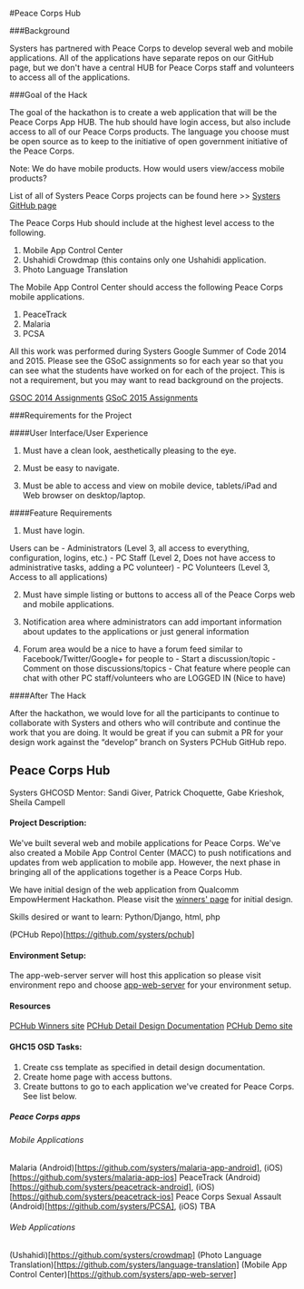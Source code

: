 #Peace Corps Hub

###Background

Systers has partnered with Peace Corps to develop several web and mobile applications. All of the applications have separate repos on our GitHub page, but we don't have a central HUB for Peace Corps staff and volunteers to access all of the applications.


###Goal of the Hack

The goal of the hackathon is to create a web application that will be the Peace Corps App HUB. The hub should have login access, but also include access to all of our Peace Corps products. The language you choose must be open source as to keep to the initiative of open government initiative of the Peace Corps.

Note: We do have mobile products. How would users view/access mobile products?

List of all of Systers Peace Corps projects can be found here >> [Systers GitHub page](http://systers.github.io/)

The Peace Corps Hub should include at the highest level access to the following.
1. Mobile App Control Center
2. Ushahidi Crowdmap (this contains only one Ushahidi application.
3. Photo Language Translation

The Mobile App Control Center should access the following Peace Corps mobile applications.
1. PeaceTrack
2. Malaria
3. PCSA

All this work was performed during Systers Google Summer of Code 2014 and 2015. Please see the GSoC assignments so for each year so that you can see what the students have worked on for each of the project. This is not a requirement, but you may want to read background on the projects.

[GSOC 2014 Assignments](http://systers.org/systers-dev/doku.php/gsoc2014assignments)
[GSoC 2015 Assignments](http://systers.org/systers-dev/doku.php/gsoc2015assignments)

###Requirements for the Project


####User Interface/User Experience

1. Must have a clean look, aesthetically pleasing to the eye.

2. Must be easy to navigate.

3. Must be able to access and view on mobile device, tablets/iPad and Web browser on desktop/laptop.


####Feature Requirements

1. Must have login.

Users can be - Administrators (Level 3, all access to everything, configuration, logins, etc.) - PC Staff (Level 2, Does not have access to administrative tasks, adding a PC volunteer) - PC Volunteers (Level 3, Access to all applications)

2. Must have simple listing or buttons to access all of the Peace Corps web and mobile applications.

3. Notification area where administrators can add important information about updates to the applications or just general information

4. Forum area would be a nice to have a forum feed similar to Facebook/Twitter/Google+ for people to - Start a discussion/topic - Comment on those discussions/topics - Chat feature where people can chat with other PC staff/volunteers who are LOGGED IN (Nice to have)


####After The Hack

After the hackathon, we would love for all the participants to continue to collaborate with Systers and others who will contribute and continue the work that you are doing. It would be great if you can submit a PR for your design work against the “develop” branch on Systers PCHub GitHub repo.

## Peace Corps Hub
Systers GHCOSD Mentor: Sandi Giver, Patrick Choquette, Gabe Krieshok, Sheila Campell

#### Project Description:
We've built several web and mobile applications for Peace Corps. We've also created a Mobile App Control Center (MACC) to push notifications and updates from web application to mobile app. However, the next phase in bringing all of the applications together is a Peace Corps Hub. 

We have initial design of the web application from Qualcomm EmpowHerment Hackathon. Please visit the [winners' page](http://devpost.com/software/pchub) for initial design.

Skills desired or want to learn: Python/Django, html, php

(PCHub Repo)[https://github.com/systers/pchub]

#### Environment Setup:
The app-web-server server will host this application so please visit environment repo and choose [app-web-server](https://github.com/systers/app-web-server) for your environment setup.

#### Resources
[PCHub Winners site](http://devpost.com/software/pchub)
[PCHub Detail Design Documentation](https://docs.google.com/presentation/d/1D_6P7iuT4En1I_R66iP0-BW9zEIvjs6khLF324Jia-M/edit#slide=id.g5baf8cfec_0_13)
[PCHub Demo site](http://peacecorpshub.weebly.com/home.html)

#### GHC15 OSD Tasks:
1. Create css template as specified in detail design documentation.
2. Create home page with access buttons.
3. Create buttons to go to each application we've created for Peace Corps. See list below.
 
##### Peace Corps apps

###### Mobile Applications
Malaria (Android)[https://github.com/systers/malaria-app-android], (iOS)[https://github.com/systers/malaria-app-ios] 
PeaceTrack (Android)[https://github.com/systers/peacetrack-android], (iOS)[https://github.com/systers/peacetrack-ios] 
Peace Corps Sexual Assault (Android)[https://github.com/systers/PCSA], (iOS) TBA

###### Web Applications
(Ushahidi)[https://github.com/systers/crowdmap]
(Photo Language Translation)[https://github.com/systers/language-translation]
(Mobile App Control Center)[https://github.com/systers/app-web-server]
